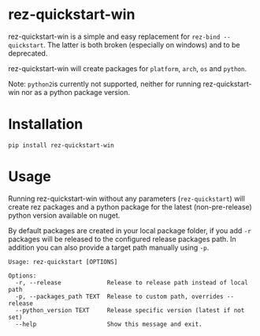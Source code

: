 # rez-quickstart-win 
rez-quickstart-win is a simple and easy replacement for `rez-bind --quickstart`.
The latter is both broken (especially on windows) and to be deprecated.

rez-quickstart-win will create packages for `platform`, `arch`, `os` and `python`.

Note: `python2`is currently not supported, neither for running rez-quickstart-win
nor as a python package version.

# Installation

```
pip install rez-quickstart-win
```

# Usage

Running rez-quickstart-win without any parameters (`rez-quickstart`) will create
rez packages and a python package for the latest (non-pre-release) python version
available on nuget.

By default packages are created in your local package folder, if you add `-r`
packages will be released to the configured release packages path. In addition
you can also provide a target path manually using `-p`.

```
Usage: rez-quickstart [OPTIONS]

Options:
  -r, --release             Release to release path instead of local path
  -p, --packages_path TEXT  Release to custom path, overrides --release
  --python_version TEXT     Release specific version (latest if not set)
  --help                    Show this message and exit.
```